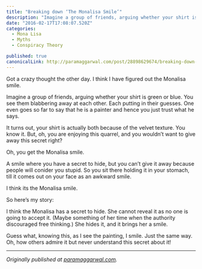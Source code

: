 ```yaml
---
title: "Breaking down ‘The Monalisa Smile’"
description: "Imagine a group of friends, arguing whether your shirt is green or blue. You see them blabbering away at each other. Each putting in their guesses. One even goes so far to say that he is a painter…"
date: "2016-02-17T17:08:07.520Z"
categories: 
  - Mona Lisa
  - Myths
  - Conspiracy Theory

published: true
canonicalLink: http://paramaggarwal.com/post/28898629674/breaking-down-the-monalisa-smile
---
```


Got a crazy thought the other day. I think I have figured out the Monalisa smile.

Imagine a group of friends, arguing whether your shirt is green or blue. You see them blabbering away at each other. Each putting in their guesses. One even goes so far to say that he is a painter and hence you just trust what he says.

It turns out, your shirt is actually both because of the velvet texture. You know it. But, oh, you are enjoying this quarrel, and you wouldn’t want to give away this secret right?

Oh, you get the Monalisa smile.

A smile where you have a secret to hide, but you can’t give it away because people will conider you stupid. So you sit there holding it in your stomach, till it comes out on your face as an awkward smile.

I think its the Monalisa smile.

So here’s my story:

I think the Monalisa has a secret to hide. She cannot reveal it as no one is going to accept it. (Maybe something of her time when the authority discouraged free thinking.) She hides it, and it brings her a smile.

Guess what, knowing this, as I see the painting, I smile. Just the same way. Oh, how others admire it but never understand this secret about it!

---

_Originally published at_ [_paramaggarwal.com_](http://paramaggarwal.com/post/28898629674/breaking-down-the-monalisa-smile)_._
